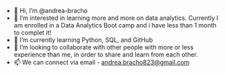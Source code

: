 - 👋 Hi, I’m @andrea-bracho
- 👀 I’m interested in learning more and more on data analytics. Currently I am enrolled in a Data Analytics Boot camp and i have less than 1 month to complet it! 
- 🌱 I’m currently learning Python, SQL, and GitHub
- 💞️ I’m looking to collaborate with other people with more or less experience than me, in order to share and learn from each other. 
- 📫 We can connect via email - andrea.bracho823@gmail.com
